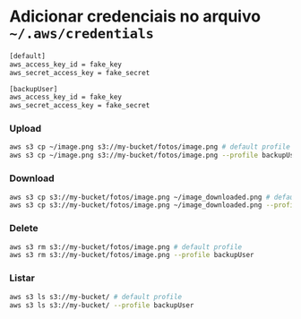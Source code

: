 # Adicionar credenciais no arquivo `~/.aws/credentials`

```bash
[default]
aws_access_key_id = fake_key
aws_secret_access_key = fake_secret

[backupUser]
aws_access_key_id = fake_key
aws_secret_access_key = fake_secret
```

### Upload

```bash
aws s3 cp ~/image.png s3://my-bucket/fotos/image.png # default profile
aws s3 cp ~/image.png s3://my-bucket/fotos/image.png --profile backupUser
```

### Download

```bash
aws s3 cp s3://my-bucket/fotos/image.png ~/image_downloaded.png # default profile
aws s3 cp s3://my-bucket/fotos/image.png ~/image_downloaded.png --profile backupUser
```
### Delete

```bash
aws s3 rm s3://my-bucket/fotos/image.png # default profile
aws s3 rm s3://my-bucket/fotos/image.png --profile backupUser
```

### Listar

```bash
aws s3 ls s3://my-bucket/ # default profile
aws s3 ls s3://my-bucket/ --profile backupUser
```
